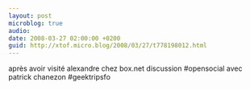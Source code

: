 ```yaml
---
layout: post
microblog: true
audio: 
date: 2008-03-27 02:00:00 +0200
guid: http://xtof.micro.blog/2008/03/27/t778198012.html
---
```

après avoir visité alexandre chez box.net discussion #opensocial avec patrick chanezon #geektripsfo
